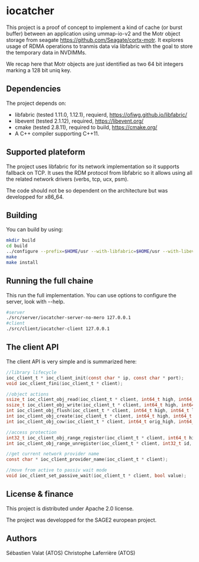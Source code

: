 iocatcher
=========

This project is a proof of concept to implement a kind of cache (or burst buffer)
between an application using ummap-io-v2 and the Motr object storage from seagate
https://github.com/Seagate/cortx-motr. It explores usage of RDMA operations to 
tranmis data via libfabric with the goal to store the temporary data in NVDIMMs.

We recap here that Motr objects are just identified as two 64 bit integers 
marking a 128 bit uniq key.

Dependencies
------------

The project depends on: 

 - libfabric (tested 1.11.0, 1.12.1), requierd, https://ofiwg.github.io/libfabric/
 - libevent (tested 2.1.12), required, https://libevent.org/
 - cmake (tested 2.8.11), required to build, https://cmake.org/
 - A C++ compiler supporting C++11.

Supported plateform
-------------------

The project uses libfabric for its network implementation so it supports fallback
on TCP. It uses the RDM protocol from libfabric so it allows using all the related
network drivers (verbs, tcp, ucx, psm).

The code should not be so dependent on the architecture but was developped for
x86_64.

Building
--------

You can build by using:

```sh
mkdir build
cd build
../configure --prefix=$HOME/usr --with-libfabric=$HOME/usr --with-libevent=$HOME/usr
make
make install
```

Running the full chaine
-----------------------

This run the full implementation. You can use options to configure the server,
look with --help.

```sh
#server
./src/server/iocatcher-server-no-mero 127.0.0.1
#client
./src/client/iocatcher-client 127.0.0.1
```

The client API
--------------

The client API is very simple and is summarized here:


```c
//library lifecycle
ioc_client_t * ioc_client_init(const char * ip, const char * port);
void ioc_client_fini(ioc_client_t * client);

//object actions
ssize_t ioc_client_obj_read(ioc_client_t * client, int64_t high, int64_t low, void* buffer, size_t size, size_t offset);
ssize_t ioc_client_obj_write(ioc_client_t * client, int64_t high, int64_t low, const void* buffer, size_t size, size_t offset);
int ioc_client_obj_flush(ioc_client_t * client, int64_t high, int64_t low, uint64_t offset, uint64_t size);
int ioc_client_obj_create(ioc_client_t * client, int64_t high, int64_t low);
int ioc_client_obj_cow(ioc_client_t * client, int64_t orig_high, int64_t orig_low, int64_t dest_high, int64_t dest_low, bool allow_exist, size_t offset, size_t size);

//access protection
int32_t ioc_client_obj_range_register(ioc_client_t * client, int64_t high, int64_t low, size_t offset, size_t size, bool write);
int ioc_client_obj_range_unregister(ioc_client_t * client, int32_t id, int64_t high, int64_t low, size_t offset, size_t size, bool write);

//get current network provider name
const char * ioc_client_provider_name(ioc_client_t * client);

//move from active to passiv wait mode
void ioc_client_set_passive_wait(ioc_client_t * client, bool value);
```

License & finance
-----------------

This project is distributed under Apache 2.0 license.

The project was developped for the SAGE2 european project.

Authors
-------

Sébastien Valat (ATOS)
Christophe Laferrière (ATOS)
